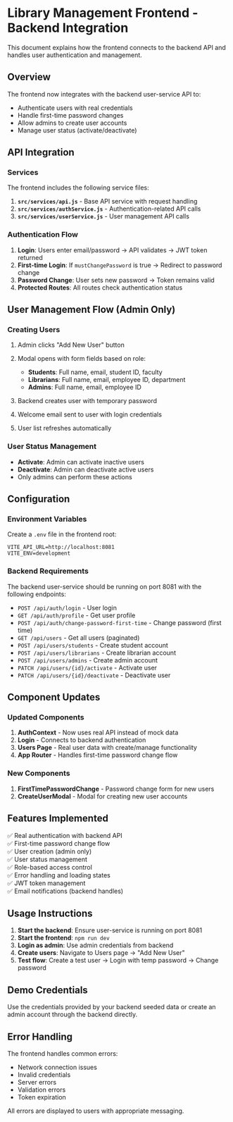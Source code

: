 # Library Management Frontend - Backend Integration

This document explains how the frontend connects to the backend API and handles user authentication and management.

## Overview

The frontend now integrates with the backend user-service API to:
- Authenticate users with real credentials
- Handle first-time password changes
- Allow admins to create user accounts
- Manage user status (activate/deactivate)

## API Integration

### Services

The frontend includes the following service files:

1. **`src/services/api.js`** - Base API service with request handling
2. **`src/services/authService.js`** - Authentication-related API calls
3. **`src/services/userService.js`** - User management API calls

### Authentication Flow

1. **Login**: Users enter email/password → API validates → JWT token returned
2. **First-time Login**: If `mustChangePassword` is true → Redirect to password change
3. **Password Change**: User sets new password → Token remains valid
4. **Protected Routes**: All routes check authentication status

## User Management Flow (Admin Only)

### Creating Users

1. Admin clicks "Add New User" button
2. Modal opens with form fields based on role:
   - **Students**: Full name, email, student ID, faculty
   - **Librarians**: Full name, email, employee ID, department
   - **Admins**: Full name, email, employee ID

3. Backend creates user with temporary password
4. Welcome email sent to user with login credentials
5. User list refreshes automatically

### User Status Management

- **Activate**: Admin can activate inactive users
- **Deactivate**: Admin can deactivate active users
- Only admins can perform these actions

## Configuration

### Environment Variables

Create a `.env` file in the frontend root:

```env
VITE_API_URL=http://localhost:8081
VITE_ENV=development
```

### Backend Requirements

The backend user-service should be running on port 8081 with the following endpoints:

- `POST /api/auth/login` - User login
- `GET /api/auth/profile` - Get user profile
- `POST /api/auth/change-password-first-time` - Change password (first time)
- `GET /api/users` - Get all users (paginated)
- `POST /api/users/students` - Create student account
- `POST /api/users/librarians` - Create librarian account
- `POST /api/users/admins` - Create admin account
- `PATCH /api/users/{id}/activate` - Activate user
- `PATCH /api/users/{id}/deactivate` - Deactivate user

## Component Updates

### Updated Components

1. **AuthContext** - Now uses real API instead of mock data
2. **Login** - Connects to backend authentication
3. **Users Page** - Real user data with create/manage functionality
4. **App Router** - Handles first-time password change flow

### New Components

1. **FirstTimePasswordChange** - Password change form for new users
2. **CreateUserModal** - Modal for creating new user accounts

## Features Implemented

✅ Real authentication with backend API  
✅ First-time password change flow  
✅ User creation (admin only)  
✅ User status management  
✅ Role-based access control  
✅ Error handling and loading states  
✅ JWT token management  
✅ Email notifications (backend handles)  

## Usage Instructions

1. **Start the backend**: Ensure user-service is running on port 8081
2. **Start the frontend**: `npm run dev`
3. **Login as admin**: Use admin credentials from backend
4. **Create users**: Navigate to Users page → "Add New User"
5. **Test flow**: Create a test user → Login with temp password → Change password

## Demo Credentials

Use the credentials provided by your backend seeded data or create an admin account through the backend directly.

## Error Handling

The frontend handles common errors:
- Network connection issues
- Invalid credentials
- Server errors
- Validation errors
- Token expiration

All errors are displayed to users with appropriate messaging.